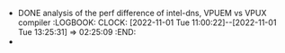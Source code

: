 - DONE analysis of the perf difference of intel-dns, VPUEM vs VPUX compiler
  :LOGBOOK:
  CLOCK: [2022-11-01 Tue 11:00:22]--[2022-11-01 Tue 13:25:31] =>  02:25:09
  :END:
-
